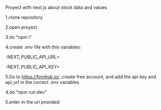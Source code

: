 Proyect with next.js about stock data and values

1.clone repository

2.open proyect

3.do "npm i"

4.create .env file with this variables:

-NEXT_PUBLIC_API_URL=

-NEXT_PUBLIC_API_KEY=

5.Go to https://finnhub.io/ ,create free account, and add the api key and api_url in the correct .env variables

4.do "npm run dev"

5.enter in the url provided


